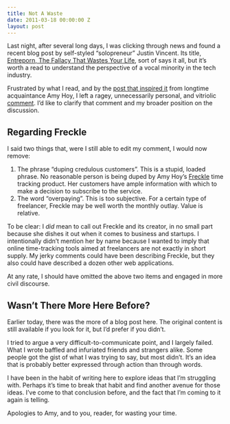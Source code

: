 ```yaml
---
title: Not A Waste
date: 2011-03-18 00:00:00 Z
layout: post
---
```


Last night, after several long days, I was clicking through news and found a recent blog post by self-styled “solopreneur” Justin Vincent. Its title, [Entreporn, The Fallacy That Wastes Your Life](http://justinvincent.com/page/1392/entreporn-the-fallacy-that-wastes-your-life), sort of says it all, but it’s worth a read to understand the perspective of a vocal minority in the tech industry.

Frustrated by what I read, and by the [post that inspired it](http://unicornfree.com/) from longtime acquaintance Amy Hoy, I left a ragey, unnecessarily personal, and vitriolic [comment](http://news.ycombinator.com/item?id=2338911). I’d like to clarify that comment and my broader position on the discussion.

Regarding Freckle
-----------------

I said two things that, were I still able to edit my comment, I would now remove:

1.  The phrase “duping credulous customers”. This is a stupid, loaded phrase. No reasonable person is being duped by Amy Hoy’s [Freckle](http://letsfreckle.com/) time tracking product. Her customers have ample information with which to make a decision to subscribe to the service.
2.  The word “overpaying”. This is too subjective. For a certain type of freelancer, Freckle may be well worth the monthly outlay. Value is relative.

To be clear: I *did* mean to call out Freckle and its creator, in no small part because she dishes it out when it comes to business and startups. I intentionally didn’t mention her by name because I wanted to imply that online time-tracking tools aimed at freelancers are not exactly in short supply. My jerky comments could have been describing Freckle, but they also could have described a dozen other web applications.

At any rate, I should have omitted the above two items and engaged in more civil discourse.

Wasn’t There More Here Before?
------------------------------

Earlier today, there was the more of a blog post here. The original content is still available if you look for it, but I’d prefer if you didn’t.

I tried to argue a very difficult-to-communicate point, and I largely failed. What I wrote baffled and infuriated friends and strangers alike. Some people got the gist of what I was trying to say, but most didn’t. It’s an idea that is probably better expressed through action than through words.

I have been in the habit of writing here to explore ideas that I’m struggling with. Perhaps it’s time to break that habit and find another avenue for those ideas. I’ve come to that conclusion before, and the fact that I’m coming to it again is telling.

Apologies to Amy, and to you, reader, for wasting your time.
